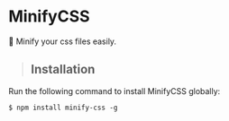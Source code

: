# MinifyCSS

🤩 Minify your css files easily.

> ## Installation

Run the following command to install MinifyCSS globally:

```
$ npm install minify-css -g
```

